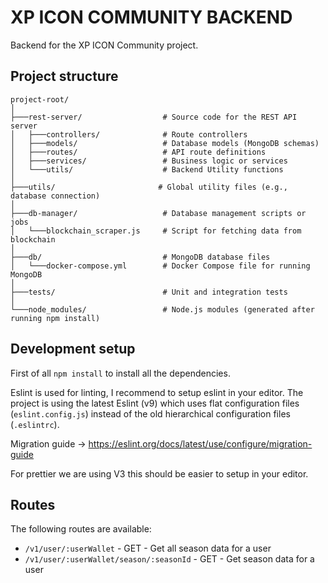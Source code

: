 # XP ICON COMMUNITY BACKEND

Backend for the XP ICON Community project.

## Project structure
```
project-root/
│
├───rest-server/                  # Source code for the REST API server
│   ├───controllers/              # Route controllers
│   ├───models/                   # Database models (MongoDB schemas)
│   ├───routes/                   # API route definitions
│   ├───services/                 # Business logic or services
│   └───utils/                    # Backend Utility functions
│
├───utils/                       # Global utility files (e.g., database connection)
│
├───db-manager/                   # Database management scripts or jobs
│   └───blockchain_scraper.js     # Script for fetching data from blockchain
│
├───db/                           # MongoDB database files
│   └───docker-compose.yml        # Docker Compose file for running MongoDB
│
├───tests/                        # Unit and integration tests
│
└───node_modules/                 # Node.js modules (generated after running npm install)

```

## Development setup

First of all `npm install` to install all the dependencies.

Eslint is used for linting, I recommend to setup eslint in your editor. The project is using the latest Eslint (v9) which uses flat configuration files (`eslint.config.js`) instead of the old hierarchical configuration files (`.eslintrc`).

Migration guide -> https://eslint.org/docs/latest/use/configure/migration-guide

For prettier  we are using V3 this should be easier to setup in your editor.

## Routes

The following routes are available:

- `/v1/user/:userWallet` - GET - Get all season data for a user
- `/v1/user/:userWallet/season/:seasonId` - GET - Get season data for a user

